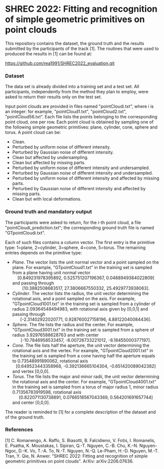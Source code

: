 # SHREC 2022: Fitting and recognition of simple geometric primitives on point clouds

This repository contains the dataset, the ground truth and the results submitted by the participants of the track [1]. The routines that were used to produced the results in [1] can be found at:

https://github.com/rea1991/SHREC2022_evaluation.git

### Dataset
The data set is already divided into a training set and a test set. All participants, independently from the method they plan to employ, were asked to return their results only on the test set.

Input point clouds are provided in files named "pointCloudi.txt", where i is an integer: for example, "pointCloud1.txt", "pointCloud2.txt", "pointCloud56.txt". Each file lists the points belonging to the corresponding point cloud, one per row. Each point cloud is obtained by sampling one of the following simple geometric primitives: plane, cylinder, cone, sphere and torus. A point cloud can be:
- Clean.
- Perturbed by uniform noise of different intensity.
- Perturbed by Gaussian noise of different intensity.
- Clean but affected by undersampling.
- Clean but affected by missing parts.
- Perturbed by uniform noise of different intensity and undersampled.
- Perturbed by Gaussian noise of different intensity and undersampled.
- Perturbed by uniform noise of different intensity and affected by missing parts.
- Perturbed by Gaussian noise of different intensity and affected by missing parts.
- Clean but with local deformations.

### Ground truth and mandatory output
The participants were asked to return, for the $i$-th point cloud, a file "pointCloudi\_prediction.txt"; the corresponding ground truth file is named "GTpointCloudi.txt".

Each of such files contains a column vector. The first entry is the primitive type: 1=plane, 2=cylinder, 3=sphere, 4=cone, 5=torus. The remaining entries depends on the primitive type:
- *Plane*. The vector lists the unit normal vector and a point sampled on the plane. For example, "GTpointCloud1.txt" in the training set is sampled from a plane having unit normal vector 
    <div style="text-align: center;">[0.849231978395892, 0.525751207196367, 0.0488949384022809]</div> 
    and passing through 
    <div style="text-align: center;">[10.3882508683517, 27.3806667550332, 25.4929773938063].</div>
- *Cylinder*. The vector lists the radius, the unit vector determining the rotational axis, and a point sampled on the axis. For example, "GTpointCloud1001.txt" in the training set is sampled from a cylinder of radius 2.09364548494983, with rotational axis given by  [0,0,1] and passing through 
    <div style="text-align: center;">[-2.31402922020771, 0.928760027158196, 4.88122040084436].</div>
- *Sphere*. The file lists the radius and the center. For example, "GTpointCloud3001.txt" in the training set is sampled from a sphere of radius 3.92976588628763 and with center  
    <div style="text-align: center;">[-10.7846958533457, -8.00726733221012, -8.18455000377197].</div>
- *Cone*. The file lists half the aperture, the unit vector determining the rotational axis and the vertex. For example, "GTpointCloud2001.txt" in the training set is sampled from a cone having half the aperture equals to 0.73548991890062, rotational axis 
    <div style="text-align: center;">[0.649523443358968, -0.392136665104304, -0.651420089042382]</div>
    and vertex  [0,0,0].
- *Torus*. The file lists the major and minor radii, the unit vector determining the rotational axis and the center. For example, "GTpointCloud4001.txt" in the training set is sampled from a torus of major radius 1, minor radius 0.71356783919598,  rotational axis
    <div style="text-align: center;">[0.822071130738891, 0.0766518567043369, 0.564201691657744]</div> 
    and center [0,0,0].
The reader is reminded to [1] for a complete description of the dataset and of the ground truth.

### References
[1]  C. Romanengo, A. Raffo, S. Biasotti, B. Falcidieno, V. Fotis, I. Romanelis, E. Psatha, K. Moustakas, I. Sipiran, Q.-T. Nguyen, C.-B. Chu, K.-N. Nguyen-Ngoc, D.-K. Vo, T.-A. To, N.-T. Nguyen, N.-Q. Le-Pham, H.-D. Nguyen, M.-T. Tran, Y. Qie, N. Anwer. "SHREC 2022: Fitting and recognition of simple geometric primitives on point clouds". ArXiv: arXiv:2206.07636.
